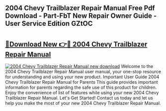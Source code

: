 ## 2004 Chevy Trailblazer Repair Manual Free Pdf Download - Part-FbT New Repair Owner Guide - User Service Edition GZtOC

# <h2><a href="http://bc30171.oget.top/?id=2004+Chevy+Trailblazer+Repair+Manual">🔗Download New 👉🔴 2004 Chevy Trailblazer Repair Manual</a></h2>

[![2004 Chevy Trailblazer Repair Manual new download](https://i.imgur.com/5g1atiW.png)](http://bc30171.oget.top/?id=2004+Chevy+Trailblazer+Repair+Manual)
Welcome to the 2004 Chevy Trailblazer Repair Manual user manual, your one-stop resource for understanding and using your new product. Important User Guide 2004 Chevy Trailblazer Repair Manual for Parents This guide provides important information for parents regarding the safe use of this product for children. Enjoy the convenience of list of features while using your new 2004 Chevy Trailblazer Repair Manual. Let's Get Started! Contact us today and let us help you make the most of your new 2004 Chevy Trailblazer Repair Manual.
